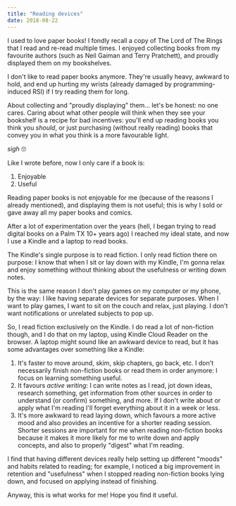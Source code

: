 ```yaml
---
title: "Reading devices"
date: 2018-08-22
---
```


I used to love paper books! I fondly recall a copy of The Lord of The Rings that I read and re-read multiple times. I enjoyed collecting books from my favourite authors (such as Neil Gaiman and Terry Pratchett), and proudly displayed them on my bookshelves.

I don't like to read paper books anymore. They're usually heavy, awkward to hold, and end up hurting my wrists (already damaged by programming-induced RSI) if I try reading them for long.

About collecting and "proudly displaying" them... let's be honest: no one cares. Caring about what other people will think when they see your bookshelf is a recipe for bad incentives: you'll end up reading books you think you _should_, or just purchasing (without really reading) books that convey you in what you think is a more favourable light.

_sigh_ 🙄

Like I wrote before, now I only care if a book is:

1. Enjoyable
2. Useful

Reading paper books is not enjoyable for me (because of the reasons I already mentioned), and displaying them is not useful; this is why I sold or gave away all my paper books and comics.

After a lot of experimentation over the years (hell, I began trying to read digital books on a Palm TX 10+ years ago) I reached my ideal state, and now I use a Kindle and a laptop to read books.

The Kindle's single purpose is to read fiction. I only read fiction there on purpose: I know that when I sit or lay down with my Kindle, I'm gonna relax and enjoy something without thinking about the usefulness or writing down notes.

This is the same reason I don't play games on my computer or my phone, by the way: I like having separate devices for separate purposes. When I want to play games, I want to sit on the couch and relax, just playing. I don't want notifications or unrelated subjects to pop up.

So, I read fiction exclusively on the Kindle. I do read a lot of non-fiction though, and I do that on my laptop, using Kindle Cloud Reader on the browser. A laptop might sound like an awkward device to read, but it has some advantages over something like a Kindle:

1. It's faster to move around, skim, skip chapters, go back, etc. I don't necessarily finish non-fiction books or read them in order anymore: I focus on learning something useful.
2. It favours _active writing_: I can write notes as I read, jot down ideas, research something, get information from other sources in order to understand (or confirm) something, and more. If I don't write about or apply what I'm reading I'll forget everything about it in a week or less.
3. It's more awkward to read laying down, which favours a more active mood and also provides an incentive for a shorter reading session. Shorter sessions are important for me when reading non-fiction books because it makes it more likely for me to write down and apply concepts, and also to properly "digest" what I'm reading.

I find that having different devices really help setting up different "moods" and habits related to reading; for example, I noticed a big improvement in retention and "usefulness" when I stopped reading non-fiction books lying down, and focused on applying instead of finishing.

Anyway, this is what works for me! Hope you find it useful.
